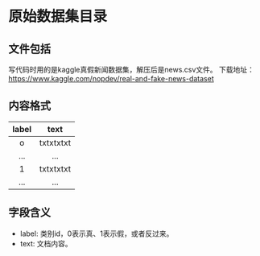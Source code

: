 # 原始数据集目录


## 文件包括

写代码时用的是kaggle真假新闻数据集，解压后是news.csv文件。
下载地址：https://www.kaggle.com/nopdev/real-and-fake-news-dataset


## 内容格式
    
|   label  |   text  |
| :----:   | :----:  |
| o  | txtxtxtxt |
| ...  | ... |
| 1  | txtxtxtxt |
| ...  | ... |


## 字段含义
- label: 类别id，0表示真、1表示假，或者反过来。
- text: 文档内容。

